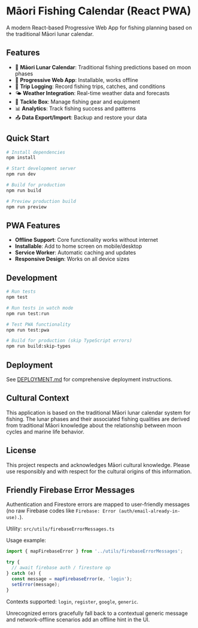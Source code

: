 # Māori Fishing Calendar (React PWA)

A modern React-based Progressive Web App for fishing planning based on the traditional Māori lunar calendar.

## Features

- 🌙 **Māori Lunar Calendar**: Traditional fishing predictions based on moon phases
- 📱 **Progressive Web App**: Installable, works offline
- 🎣 **Trip Logging**: Record fishing trips, catches, and conditions
- 🌤️ **Weather Integration**: Real-time weather data and forecasts
- 🧰 **Tackle Box**: Manage fishing gear and equipment
- 📊 **Analytics**: Track fishing success and patterns
- 📤 **Data Export/Import**: Backup and restore your data

## Quick Start

```bash
# Install dependencies
npm install

# Start development server
npm run dev

# Build for production
npm run build

# Preview production build
npm run preview
```

## PWA Features

- **Offline Support**: Core functionality works without internet
- **Installable**: Add to home screen on mobile/desktop
- **Service Worker**: Automatic caching and updates
- **Responsive Design**: Works on all device sizes

## Development

```bash
# Run tests
npm test

# Run tests in watch mode
npm run test:run

# Test PWA functionality
npm run test:pwa

# Build for production (skip TypeScript errors)
npm run build:skip-types
```

## Deployment

See [DEPLOYMENT.md](./DEPLOYMENT.md) for comprehensive deployment instructions.

## Cultural Context

This application is based on the traditional Māori lunar calendar system for fishing. The lunar phases and their associated fishing qualities are derived from traditional Māori knowledge about the relationship between moon cycles and marine life behavior.

## License

This project respects and acknowledges Māori cultural knowledge. Please use responsibly and with respect for the cultural origins of this information.

## Friendly Firebase Error Messages

Authentication and Firestore errors are mapped to user-friendly messages (no raw Firebase codes like `Firebase: Error (auth/email-already-in-use).`).

Utility: `src/utils/firebaseErrorMessages.ts`

Usage example:
```ts
import { mapFirebaseError } from '../utils/firebaseErrorMessages';

try {
  // await firebase auth / firestore op
} catch (e) {
  const message = mapFirebaseError(e, 'login');
  setError(message);
}
```

Contexts supported: `login`, `register`, `google`, `generic`.

Unrecognized errors gracefully fall back to a contextual generic message and network-offline scenarios add an offline hint in the UI.

